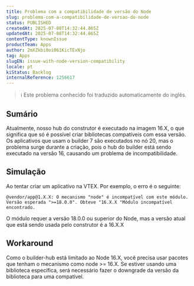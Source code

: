 ```yaml
---
title: Problema com a compatibilidade de versão do Node
slug: problema-com-a-compatibilidade-de-versao-do-node
status: PUBLISHED
createdAt: 2025-07-08T14:32:44.865Z
updatedAt: 2025-07-08T14:32:44.865Z
contentType: knownIssue
productTeam: Apps
author: 2mXZkbi0oi061KicTExNjo
tag: Apps
slugEN: issue-with-node-version-compatibility
locale: pt
kiStatus: Backlog
internalReference: 1256617
---
```


>ℹ️ Este problema conhecido foi traduzido automaticamente do inglês.

## Sumário


Atualmente, nosso hub do construtor é executado na imagem 16.X, o que significa que só é possível criar bibliotecas compatíveis com essa versão. Os aplicativos que usam o builder 7 são executados no nó 20, mas o problema surge durante a criação, pois o hub do builder está sendo executado na versão 16, causando um problema de incompatibilidade.
## Simulação


Ao tentar criar um aplicativo na VTEX. Por exemplo, o erro é o seguinte:

    @vendor/app@1.X.X: O mecanismo "node" é incompatível com este módulo. Versão esperada ">=18.0.0". Obteve "16.X.X "Módulo incompatível encontrado.


O módulo requer a versão 18.0.0 ou superior do Node, mas a versão atual que está sendo usada pelo construtor é a 16.X.X
## Workaround


Como o builder-hub está limitado ao Node 16.X, você precisa usar pacotes que tenham o mecanismo como node >= 16.X. Se estiver usando uma biblioteca específica, será necessário fazer o downgrade da versão da biblioteca para uma compatível.



